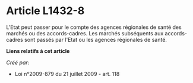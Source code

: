 # Article L1432-8

L'Etat peut passer pour le compte des agences régionales de santé des marchés ou des accords-cadres. Les marchés subséquents
aux accords-cadres sont passés par l'Etat ou les agences régionales de santé.

**Liens relatifs à cet article**

_Créé par_:

  - Loi n°2009-879 du 21 juillet 2009 - art. 118
